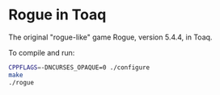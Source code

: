 # Rogue in Toaq

The original "rogue-like" game Rogue, version 5.4.4, in Toaq.

To compile and run:

```sh
CPPFLAGS=-DNCURSES_OPAQUE=0 ./configure
make
./rogue
```
